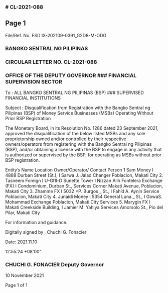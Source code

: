 ### # CL-2021-088

## Page 1

File/Ref. No. FSD IX-202109-0391_G2D8-M-ODG

### BANGKO SENTRAL NG PILIPINAS

### CIRCULAR LETTER NO. CL-2021-088

### OFFICE OF THE DEPUTY GOVERNOR ### FINANCIAL SUPERVISION SECTOR

To : ALL BANGKO SENTRAL NG PILIPINAS (BSP) ### SUPERVISED FINANCIAL INSTITUTIONS

Subject : Disqualification from Registration with the Bangko Sentral ng Pilipinas (BSP) of Money Service Businesses (MSBs) Operating Without Prior BSP Registration

The Monetary Board, in its Resolution No. 1286 dated 23 September 2021, approved the disqualification of the below listed MSBs and any sole proprietorship owned and/or controlled by their respective owners/operators from registering with the Bangko Sentral ng Pilipinas (BSP), and/or obtaining a license with the BSP to engage in any activity that is authorized or supervised by the BSP, for operating as MSBs without prior BSP registration.

Entity’s Name Location Owner/Operator/ Contact Person 1 Sam Money I 4888 Durban Street (St.), I Sarwa J. Jalad Changer Poblacion, Makati City 2. Tasneem Foreign I U-Gl1l-D Sunette Tower I Nizzan Alih Fontelera Exchange (FX) I Condominium, Durban St., Services Corner Makati Avenue, Poblacion, Makati City 3. Zhamme FX I 5032 =P. Burgos _ St., I Fah’d A. Aynin Service Poblacion, Makati City 4. Junaidi Money I 5354 General Luna _ St., I GowaS. Mohammad Exchange Poblacion, Makati City Services 5. Marygin FX I Makati Creekside Building, I Jamier M. Yahiya Services Amorsolo St., Pio del Pilar, Makati City

For information and guidance.

Digitally signed by , Chuchi G. Fonacier

Date: 2021.11.10

12:55:24 +08'00"

### CHUCHI G. FONACIER Deputy Governor

10 November 2021

Page 1 of 1 